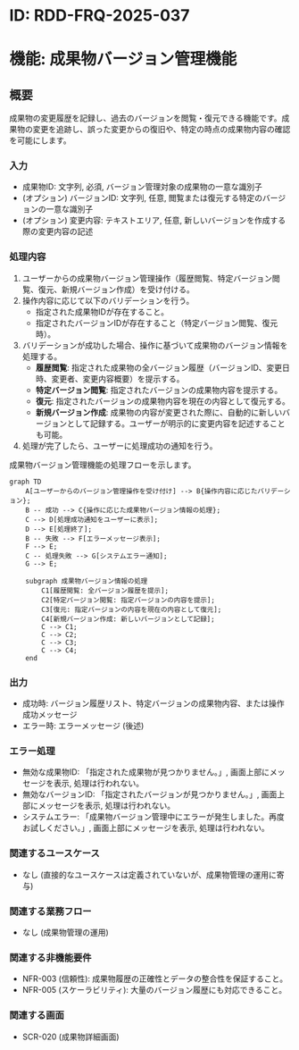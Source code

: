 # ID: RDD-FRQ-2025-037

# 機能: 成果物バージョン管理機能

## 概要

成果物の変更履歴を記録し、過去のバージョンを閲覧・復元できる機能です。成果物の変更を追跡し、誤った変更からの復旧や、特定の時点の成果物内容の確認を可能にします。

### 入力

- 成果物ID: 文字列, 必須, バージョン管理対象の成果物の一意な識別子
- (オプション) バージョンID: 文字列, 任意, 閲覧または復元する特定のバージョンの一意な識別子
- (オプション) 変更内容: テキストエリア, 任意, 新しいバージョンを作成する際の変更内容の記述

### 処理内容

1. ユーザーからの成果物バージョン管理操作（履歴閲覧、特定バージョン閲覧、復元、新規バージョン作成）を受け付ける。
1. 操作内容に応じて以下のバリデーションを行う。
   - 指定された成果物IDが存在すること。
   - 指定されたバージョンIDが存在すること（特定バージョン閲覧、復元時）。
1. バリデーションが成功した場合、操作に基づいて成果物のバージョン情報を処理する。
   - **履歴閲覧**: 指定された成果物の全バージョン履歴（バージョンID、変更日時、変更者、変更内容概要）を提示する。
   - **特定バージョン閲覧**: 指定されたバージョンの成果物内容を提示する。
   - **復元**: 指定されたバージョンの成果物内容を現在の内容として復元する。
   - **新規バージョン作成**: 成果物の内容が変更された際に、自動的に新しいバージョンとして記録する。ユーザーが明示的に変更内容を記述することも可能。
1. 処理が完了したら、ユーザーに処理成功の通知を行う。

成果物バージョン管理機能の処理フローを示します。

```mermaid
graph TD
    A[ユーザーからのバージョン管理操作を受け付け] --> B{操作内容に応じたバリデーション};
    B -- 成功 --> C{操作に応じた成果物バージョン情報の処理};
    C --> D[処理成功通知をユーザーに表示];
    D --> E[処理終了];
    B -- 失敗 --> F[エラーメッセージ表示];
    F --> E;
    C -- 処理失敗 --> G[システムエラー通知];
    G --> E;

    subgraph 成果物バージョン情報の処理
        C1[履歴閲覧: 全バージョン履歴を提示];
        C2[特定バージョン閲覧: 指定バージョンの内容を提示];
        C3[復元: 指定バージョンの内容を現在の内容として復元];
        C4[新規バージョン作成: 新しいバージョンとして記録];
        C --> C1;
        C --> C2;
        C --> C3;
        C --> C4;
    end
```

### 出力

- 成功時: バージョン履歴リスト、特定バージョンの成果物内容、または操作成功メッセージ
- エラー時: エラーメッセージ (後述)

### エラー処理

- 無効な成果物ID: 「指定された成果物が見つかりません。」, 画面上部にメッセージを表示, 処理は行われない。
- 無効なバージョンID: 「指定されたバージョンが見つかりません。」, 画面上部にメッセージを表示, 処理は行われない。
- システムエラー: 「成果物バージョン管理中にエラーが発生しました。再度お試しください。」, 画面上部にメッセージを表示, 処理は行われない。

### 関連するユースケース

- なし (直接的なユースケースは定義されていないが、成果物管理の運用に寄与)

### 関連する業務フロー

- なし (成果物管理の運用)

### 関連する非機能要件

- NFR-003 (信頼性): 成果物履歴の正確性とデータの整合性を保証すること。
- NFR-005 (スケーラビリティ): 大量のバージョン履歴にも対応できること。

### 関連する画面

- SCR-020 (成果物詳細画面)
